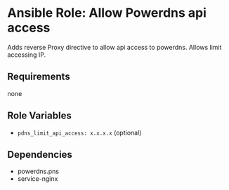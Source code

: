 
# Ansible Role: Allow Powerdns api access

Adds reverse Proxy directive to allow api access to powerdns. Allows limit accessing IP.

## Requirements

none

## Role Variables

- `pdns_limit_api_access: x.x.x.x` (optional)

## Dependencies

- powerdns.pns
- service-nginx
